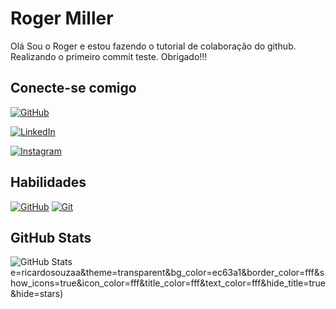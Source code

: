 # Roger Miller
Olá Sou o Roger e estou fazendo o tutorial de colaboração do github. Realizando o primeiro commit teste. 
Obrigado!!!

## Conecte-se comigo
[![GitHub](https://img.shields.io/badge/GitHub-111?style=for-the-badge&logo=github&logoColor=0E76A8)](https://github.com/Roggermiller)

[![LinkedIn](https://img.shields.io/badge/LinkedIn-000?style=for-the-badge&logo=linkedin&logoColor=0E76A8)](https://www.linkedin.com/in/roger-miller-62100a1b3/)

[![Instagram](https://img.shields.io/badge/Instagram-000?style=for-the-badge&logo=instagram)](https://www.instagram.com/rogersantos2682/)

## Habilidades
[![GitHub](https://img.shields.io/badge/GitHub-000?style=for-the-badge&logo=github&logoColor=fff)](https://docs.github.com/)
[![Git](https://img.shields.io/badge/Git-000?style=for-the-badge&logo=git&logoColor=fff)](https://git-scm.com/doc)


## GitHub Stats
![GitHub Stats](https://github-readme-stats.vercel.app/api?username=Roggermiller&theme=transparent&bg_color=000&border_color=fff&show_icons=true&icon_color=fff&title_color=fff&text_color=fff&hide_title=true&hide=stars)
e=ricardosouzaa&theme=transparent&bg_color=ec63a1&border_color=fff&show_icons=true&icon_color=fff&title_color=fff&text_color=fff&hide_title=true&hide=stars)